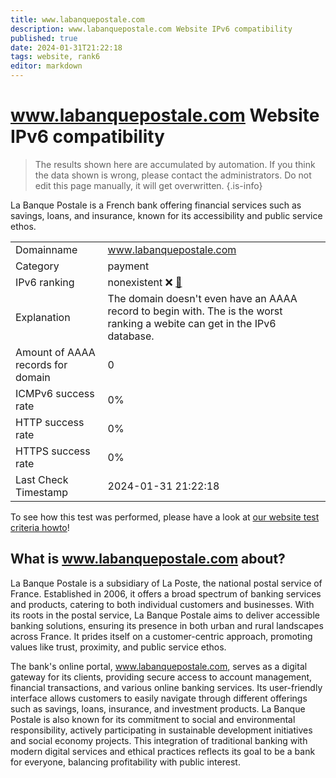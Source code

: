 ```yaml
---
title: www.labanquepostale.com
description: www.labanquepostale.com Website IPv6 compatibility
published: true
date: 2024-01-31T21:22:18
tags: website, rank6
editor: markdown
---
```


# www.labanquepostale.com Website IPv6 compatibility

> The results shown here are accumulated by automation. If you think the data shown is wrong, please contact the administrators. 
> Do not edit this page manually, it will get overwritten.
{.is-info}

La Banque Postale is a French bank offering financial services such as savings, loans, and insurance, known for its accessibility and public service ethos.


|   |   |
| - | - |
| Domainname | www.labanquepostale.com
| Category | payment |
| IPv6 ranking | nonexistent :x: [🔗](/howto/ranking) |
| Explanation | The domain doesn't even have an AAAA record to begin with. The is the worst ranking a webite can get in the IPv6 database. |
| Amount of AAAA records for domain | 0 |
| ICMPv6 success rate | 0%|
| HTTP success rate | 0% |
| HTTPS success rate | 0% |
| Last Check Timestamp | 2024-01-31 21:22:18 |

To see how this test was performed, please have a look at [our website test criteria howto](/howto/testcriteria/website)!


## What is www.labanquepostale.com about?
La Banque Postale is a subsidiary of La Poste, the national postal service of France. Established in 2006, it offers a broad spectrum of banking services and products, catering to both individual customers and businesses. With its roots in the postal service, La Banque Postale aims to deliver accessible banking solutions, ensuring its presence in both urban and rural landscapes across France. It prides itself on a customer-centric approach, promoting values like trust, proximity, and public service ethos.

The bank's online portal, www.labanquepostale.com, serves as a digital gateway for its clients, providing secure access to account management, financial transactions, and various online banking services. Its user-friendly interface allows customers to easily navigate through different offerings such as savings, loans, insurance, and investment products. La Banque Postale is also known for its commitment to social and environmental responsibility, actively participating in sustainable development initiatives and social economy projects. This integration of traditional banking with modern digital services and ethical practices reflects its goal to be a bank for everyone, balancing profitability with public interest.


